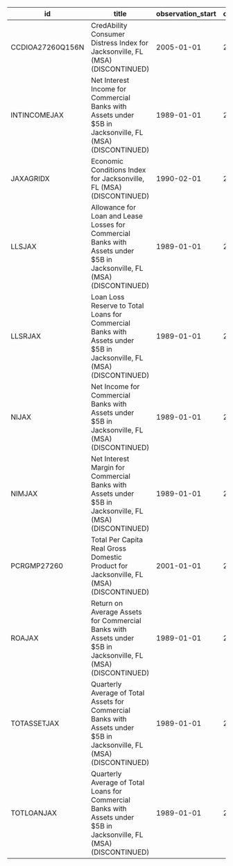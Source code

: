 | id               | title                                                                                                                   | observation_start   | observation_end   |
|------------------|-------------------------------------------------------------------------------------------------------------------------|---------------------|-------------------|
| CCDIOA27260Q156N | CredAbility Consumer Distress Index for Jacksonville, FL (MSA) (DISCONTINUED)                                           | 2005-01-01          | 2013-01-01        |
| INTINCOMEJAX     | Net Interest Income for Commercial Banks with Assets under $5B in Jacksonville, FL (MSA) (DISCONTINUED)                 | 1989-01-01          | 2020-07-01        |
| JAXAGRIDX        | Economic Conditions Index for Jacksonville, FL (MSA) (DISCONTINUED)                                                     | 1990-02-01          | 2019-12-01        |
| LLSJAX           | Allowance for Loan and Lease Losses for Commercial Banks with Assets under $5B in Jacksonville, FL (MSA) (DISCONTINUED) | 1989-01-01          | 2020-07-01        |
| LLSRJAX          | Loan Loss Reserve to Total Loans for Commercial Banks with Assets under $5B in Jacksonville, FL (MSA) (DISCONTINUED)    | 1989-01-01          | 2020-07-01        |
| NIJAX            | Net Income for Commercial Banks with Assets under $5B in Jacksonville, FL (MSA) (DISCONTINUED)                          | 1989-01-01          | 2020-07-01        |
| NIMJAX           | Net Interest Margin for Commercial Banks with Assets under $5B in Jacksonville, FL (MSA) (DISCONTINUED)                 | 1989-01-01          | 2020-07-01        |
| PCRGMP27260      | Total Per Capita Real Gross Domestic Product for Jacksonville, FL (MSA) (DISCONTINUED)                                  | 2001-01-01          | 2017-01-01        |
| ROAJAX           | Return on Average Assets for Commercial Banks with Assets under $5B in Jacksonville, FL (MSA) (DISCONTINUED)            | 1989-01-01          | 2020-07-01        |
| TOTASSETJAX      | Quarterly Average of Total Assets for Commercial Banks with Assets under $5B in Jacksonville, FL (MSA) (DISCONTINUED)   | 1989-01-01          | 2020-07-01        |
| TOTLOANJAX       | Quarterly Average of Total Loans for Commercial Banks with Assets under $5B in Jacksonville, FL (MSA) (DISCONTINUED)    | 1989-01-01          | 2020-07-01        |